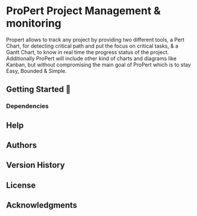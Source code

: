 
# ProPert Project Management & monitoring

Propert allows to track any project by providing two different tools,
a Pert Chart, for detecting critical path and put the focus on critical tasks,
& a Gantt Chart, to know in real time the progress status of the project.
Additionally ProPert will include other kind of charts and diagrams like Kanban, 
but without compromising the main goal of ProPert which is to stay Easy, Bounded & Simple.

## Getting Started 🚀

### Dependencies

## Help

## Authors 

## Version History

## License

## Acknowledgments


